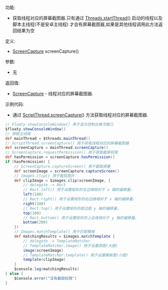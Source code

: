 功能:

+ 获取线程对应的屏幕截图器.只有通过
  [Threads.startThread()](/API/Thread/Threads/README.md?id=startThread)
  启动的线程以及脚本主线程(不是安卓主线程)
  才会有屏幕截图器,如果是其他线程调用此方法返回结果为空

定义:

+ [ScreenCapture](/API/Image/ScreenCapture/README.md) screenCapture()

参数:

+ 无

返回值:

+ [ScreenCapture](/API/Image/ScreenCapture/README.md) - 线程对应的屏幕截图器.

示例代码:

+ 通过 [ScriptThread.screenCapture()](/API/Thread/ScriptThread/README.md?id=screenCapture)
  方法获取线程对应的屏幕截图器.

```groovy
// Floaty.showConsoleWindow() 用于显示控制台悬浮窗口
$floaty.showConsoleWindow()
// 获取主线程
def mainThread = $threads.mainThread()
// ScriptThread.screenCapture() 用于获取线程对应的屏幕截图器
def screenCapture = mainThread.screenCapture()
// ScreenCapture.requestPermission() 用于获取截屏权限
def hasPermission = screenCapture.hasPermission()
if (hasPermission) {
    // ScreenCapture.captureScreen() 用于截取屏幕
    def screenImage = screenCapture.captureScreen()
    // Images.clip() 用于裁剪图片
    def clipImage = $images.clip(screenImage, {
        // delegate -> Rect
        // Rect.left() 用于设置矩形的左边缘相对于 x 轴的偏移量。
        left(100)
        // Rect.right() 用于设置矩形的右边缘相对于 x 轴的偏移量。
        right(200)
        // Rect.top() 用于设置矩形的底边距 y 轴的偏移量。
        top(100)
        // Rect.bottom() 用于设置矩形的上边缘相对于 y 轴的偏移量。
        bottom(200)
    })
    // Images.matchTemplate() 用于匹配模板
    def matchingResults = $images.matchTemplate {
        // delegate -> TemplateMatcher
        // TemplateMatcher.image() 用于设置原图(大图)
        image(screenImage)
        // TemplateMatcher.template() 用于设置模板图(小图)
        template(clipImage)
    }
    $console.log(matchingResults)
} else {
    $console.error("没有截取权限")
}
```